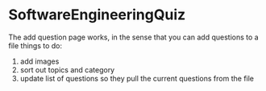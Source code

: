 ﻿# SoftwareEngineeringQuiz

The add question page works, in the sense that you can add questions to a file
things to do:
1. add images
2. sort out topics and category
3. update list of questions so they pull the current questions from the file
